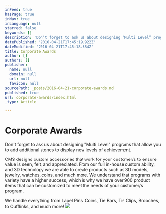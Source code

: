 ```yaml
---
inFeed: true
hasPage: true
inNav: true
inLanguage: null
starred: false
keywords: []
description: 'Don’t forget to ask us about designing “Multi Level” programs that allow you to add additional stones to display new levels of achievement.  '
datePublished: '2016-04-21T17:45:19.922Z'
dateModified: '2016-04-21T17:45:18.384Z'
title: Corporate Awards
author: []
authors: []
publisher:
  name: null
  domain: null
  url: null
  favicon: null
sourcePath: _posts/2016-04-21-corporate-awards.md
published: true
url: corporate-awards/index.html
_type: Article

---
```

# Corporate Awards

Don't forget to ask us about designing "Multi Level" programs that allow you to add additional stones to display new levels of achievement.

CMS designs custom accessories that work for your customer/s to ensure value is seen, felt, and appreciated. From our full in-house custom ability, and 3D technology we are able to create products such as 3D models, jewelry, watches, coins, and much more. We understand that programs with variety have a higher success, which is why we have over 900 product items that can be customized to meet the needs of your customer/s program.

We handle everything from Lapel Pins, Coins, Tie Bars, Tie Clips, Brooches, to Cufflinks, and much more!
![](https://the-grid-user-content.s3-us-west-2.amazonaws.com/2d0f0120-348c-4ccc-9068-e6d67bb2da97.jpg)